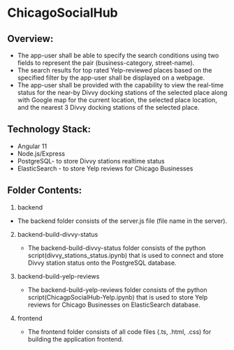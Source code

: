 # ChicagoSocialHub

## Overview:
- The app-user shall be able to specify the search conditions using two fields to represent the pair (business-category, street-name).
- The search results for top rated Yelp-reviewed places based on the specified filter by the app-user shall be displayed on a webpage.
-	The app-user shall be provided with the capability to view the real-time status for the near-by Divvy docking stations of the selected place 	along with Google map for the current location, the selected place location, and the nearest 3 Divvy docking stations of the selected place.

## Technology Stack:
- Angular 11
- Node.js/Express
- PostgreSQL- to store Divvy stations realtime status
- ElasticSearch - to store Yelp reviews for Chicago Businesses

## Folder Contents:
1. backend
  - The backend folder consists of the server.js file (file name in the server).
2. backend-build-divvy-status
	- The backend-build-divvy-status folder consists of the python script(divvy_stations_status.ipynb) that is used to connect and store Divvy station status onto the PostgreSQL database.
	
3. backend-build-yelp-reviews
	- The backend-build-yelp-reviews folder consists of the python script(ChicagpSocialHub-Yelp.ipynb) that is used to store Yelp reviews for Chicago Businesses on ElasticSearch database.

4. frontend
	- The frontend folder consists of all code files (.ts, .html, .css) for building the application frontend. 
